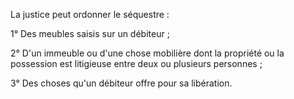   
 La justice peut ordonner le séquestre :  

  
 1° Des meubles saisis sur un débiteur ;  

  
 2° D'un immeuble ou d'une chose mobilière dont la propriété ou la possession est litigieuse entre deux ou plusieurs personnes ;  

  
 3° Des choses qu'un débiteur offre pour sa libération.  
